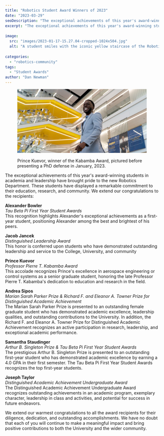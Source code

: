 ```yaml
---
title: "Robotics Student Award Winners of 2023"
date: "2023-03-29"
seoDescription: "The exceptional achievements of this year's award-winning students in academia and leadership have brought pride to the new Robotics Department."
excerpt: "The exceptional achievements of this year's award-winning students in academia and leadership have brought pride to the new Robotics Department."

image: 
  src: "images/2023-01-17-15.27.04-cropped-1024x504.jpg"
  alt: "A student smiles with the iconic yellow staircase of the Robotics Building in the background."

categories: 
  - "robotics-community"
tags:
  - "Student Awards"
author: "Dan Newman"
---
```


<figure>

![A student smiles with the iconic yellow staircase of the Robotics Building in the background.](images/2023-01-17-15.27.04-cropped-1024x504.jpg)

<figcaption>

Prince Kuevor, winner of the Kabamba Award, pictured before presenting a PhD defense in January, 2023.

</figcaption>

</figure>

The exceptional achievements of this year's award-winning students in academia and leadership have brought pride to the new Robotics Department. These students have displayed a remarkable commitment to their education, research, and community. We extend our congratulations to the recipients:

**Alexander Bowler**  
_Tau Beta Pi First Year Student Awards_  
This recognition highlights Alexander's exceptional achievements as a first-year student, positioning Alexander among the best and brightest of his peers.

**Jacob Jancek**  
_Distinguished Leadership Award_  
This honor is conferred upon students who have demonstrated outstanding leadership and service to the College, University, and community

**Prince Kuevor**  
_Professor Pierre T. Kabamba Award_  
This accolade recognizes Prince's excellence in aerospace engineering or control systems as a senior graduate student, honoring the late Professor Pierre T. Kabamba's dedication to education and research in the field.

**Andrea Sipos**  
_Marian Sarah Parker Prize & Richard F. and Eleanor A. Towner Prize for Distinguished Academic Achievement_  
The Marian Sarah Parker Prize is presented to an outstanding female graduate student who has demonstrated academic excellence, leadership qualities, and outstanding contributions to the University. In addition, the Richard F. and Eleanor A. Towner Prize for Distinguished Academic Achievement recognizes an active participation in research, leadership, and exceptional academic performance.

**Samantha Staudinger**   
_Arthur B. Singleton Prize & Tau Beta Pi First Year Student Awards_  
The prestigious Arthur B. Singleton Prize is presented to an outstanding first-year student who has demonstrated academic excellence by earning a 4.0 GPA in their first semester. The Tau Beta Pi First Year Student Awards recognizes the top first-year students.

**Joseph Taylor**  
_Distinguished Academic Achievement Undergraduate Award_  
The Distinguished Academic Achievement Undergraduate Award recognizes outstanding achievements in an academic program, exemplary character, leadership in class and activities, and potential for success in future endeavors.

We extend our warmest congratulations to all the award recipients for their diligence, dedication, and outstanding accomplishments. We have no doubt that each of you will continue to make a meaningful impact and bring positive contributions to both the University and the wider community.
